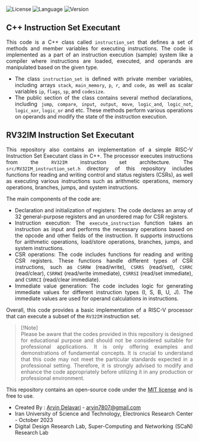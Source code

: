![License](https://img.shields.io/github/license/ArvinDelavari/CPP-Instruction-Set-Executant?color=dark-green) 
![Language](https://img.shields.io/badge/Language-C++-dark_green)
![Version](https://img.shields.io/badge/version-0.1-dark_green)

## C++ Instruction Set Executant 

<div align="justify">
  
This code is a C++ class called `instruction_set` that defines a set of methods and member variables for executing instructions. The code is implemented as a part of an instruction execution (sample) system like a compiler where instructions are loaded, executed, and operands are manipulated based on the given type.

- The class `instruction_set` is defined with private member variables, including arrays `stack`, `main_memory`, `p`, `r`, and `code`, as well as scalar variables `ip`, `flags`, `sp`, and `codesize`.
- The public section of the class contains several method declarations, including `jump`, `compare`, `input`, `output`, `move`, `logic_and`, `logic_not`, `logic_xor`, `logic_or` and etc. These methods perform various operations on operands and modify the state of the instruction execution.


## RV32IM Instruction Set Executant 

This repository also contains an implementation of a simple RISC-V Instruction Set Executant class in C++. The processor executes instructions from the `RV32IM` instruction set architecture. The `src/RV32IM_instruction_set.h` directory of this repository includes functions for reading and writing control and status registers (CSRs), as well as executing various instructions such as arithmetic operations, memory operations, branches, jumps, and system instructions.

The main components of the code are:
- Declaration and initialization of registers: The code declares an array of 32 general-purpose registers and an unordered map for CSR registers.
- Instruction execution: The `execute_instruction` function takes an instruction as input and performs the necessary operations based on the opcode and other fields of the instruction. It supports instructions for arithmetic operations, load/store operations, branches, jumps, and system instructions.
- CSR operations: The code includes functions for reading and writing CSR registers. These functions handle different types of CSR instructions, such as `CSRRW` (read/write), `CSRRS` (read/set), `CSRRC` (read/clear), `CSRRWI` (read/write immediate), `CSRRSI` (read/set immediate), and `CSRRCI` (read/clear immediate).
- Immediate value generation: The code includes logic for generating immediate values for different instruction types (I, S, B, U, J). The immediate values are used for operand calculations in instructions.

Overall, this code provides a basic implementation of a RISC-V processor that can execute a subset of the `RV32IM` instruction set.

> [!Note]\
> Please be aware that the codes provided in this repository is designed for educational purpose and should not be considered suitable for professional applications. It is only offering examples and demonstrations of fundamental concepts. It is crucial to understand that this code may not meet the particular standards expected in a professional setting. Therefore, it is strongly advised to modify and enhance the code appropriately before utilizing it in any production or professional environment.

This repository contains an open-source code under the [MIT license](https://opensource.org/license/mit/) and is free to use.

- Created By : [Arvin Delavari](https://github.com/ArvinDelavari) - arvin7807@gmail.com
- Iran University of Science and Technology, Electronics Research Center - October 2023
- Digital Design Research Lab, Super-Computing and Networking (SCaN) Research Lab

</div>
